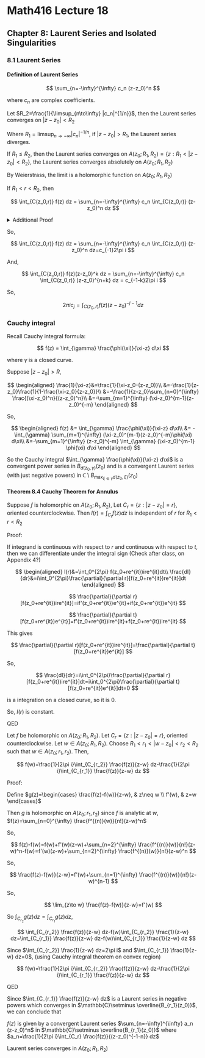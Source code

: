 # Math416 Lecture 18

## Chapter 8: Laurent Series and Isolated Singularities

### 8.1 Laurent Series

#### Definition of Laurent Series

$$
\sum_{n=-\infty}^{\infty} c_n (z-z_0)^n
$$

where $c_n$ are complex coefficients.

Let $R_2=\frac{1}{\limsup_{n\to\infty} |c_n|^{1/n}}$, then the Laurent series converges on $|z-z_0|<R_2$

Where $R_1=\limsup_{n\to-\infty} |c_n|^{-1/n}$, if $|z-z_0|>R_1$, the Laurent series diverges.

If $R_1\leq R_2$, then the Laurent series converges on $A(z_0;R_1,R_2)=\{z:R_1<|z-z_0|<R_2\}$, the Laurent series converges absolutely on $A(z_0;R_1,R_2)$

By Weierstrass, the limit is a holomorphic function on $A(z_0;R_1,R_2)$

If $R_1<r<R_2$, then

$$
\int_{C(z_0,r)} f(z) dz = \sum_{n=-\infty}^{\infty} c_n \int_{C(z_0,r)} (z-z_0)^n dz
$$

<details>
<summary>Additional Proof</summary>

$$
\int_{C(z_0,r)} (z-z_0)^n dz = \begin{cases} 2\pi i, & n=-1 \\0, & n\neq -1\end{cases}
$$

Proof:

$\gamma(t)=z_0+re^{it}, t\in[0,2\pi]$
$$
\begin{aligned}
\int_{C(z_0,r)} (z-z_0)^n dz &= \int_0^{2\pi} (z_0+re^{it}-z_0)^n ire^{it} dt \\
&= ir^{n+1} \int_0^{2\pi} e^{i(n+1)t} dt \\
&= \begin{cases}
    2\pi i, & n=-1 \\
    \int_0^{2\pi} e^{i(n+1)t} dt = \frac{1}{i(n+1)}e^{i(n+1)t}\Big|_0^{2\pi} = 0, & n\neq -1
\end{cases}
\end{aligned}
$$
</details>

So,

$$
\int_{C(z_0,r)} f(z) dz = \sum_{n=-\infty}^{\infty} c_n \int_{C(z_0,r)} (z-z_0)^n dz=c_{-1}2\pi i
$$

And,

$$
\int_{C(z_0,r)} f(z)(z-z_0)^k dz = \sum_{n=-\infty}^{\infty} c_n \int_{C(z_0,r)} (z-z_0)^{n+k} dz = c_{-1-k}2\pi i
$$

So,

$$
2\pi i c_j = \int_{C(z_0,r)} f(z)(z-z_0)^{-j-1} dz
$$

### Cauchy integral

Recall Cauchy integral formula:

$$
f(z) = \int_{\gamma} \frac{\phi(\xi)}{\xi-z} d\xi
$$

where $\gamma$ is a closed curve.

Suppose $|z-z_0|>R$,

$$
\begin{aligned}
\frac{1}{\xi-z}&=\frac{1}{\xi-z_0-(z-z_0)}\\
&=-\frac{1}{z-z_0}\frac{1}{1-\frac{\xi-z_0}{z-z_0}}\\
&=-\frac{1}{z-z_0}\sum_{n=0}^{\infty} \frac{(\xi-z_0)^n}{(z-z_0)^n}\\
&=-\sum_{m=1}^{\infty} (\xi-z_0)^{m-1}(z-z_0)^{-m}
\end{aligned}
$$

So,

$$
\begin{aligned}
f(z) &= \int_{\gamma} \frac{\phi(\xi)}{\xi-z} d\xi\\
&= -\int_{\gamma} \sum_{m=1}^{\infty} (\xi-z_0)^{m-1}(z-z_0)^{-m}\phi(\xi) d\xi\\
&=-\sum_{m=1}^{\infty} (z-z_0)^{-m} \int_{\gamma} (\xi-z_0)^{m-1} \phi(\xi) d\xi
\end{aligned}
$$

So the Cauchy integral $\int_{\gamma} \frac{\phi(\xi)}{\xi-z} d\xi$ is a convergent power series in $B_{d(z_0,\gamma)}(z_0)$ and is a convergent Laurent series (with just negative powers) in $\mathbb{C}\setminus B_{\max_{\xi\in \gamma} d(z_0,\xi)}(z_0)$

#### Theorem 8.4 Cauchy Theorem for Annulus

Suppose $f$ is holomorphic on $A(z_0;R_1,R_2)$, Let $C_r=\{z:|z-z_0|=r\}$, oriented counterclockwise. Then $I(r)=\int_{C_r} f(z) dz$ is independent of $r$ for $R_1<r<R_2$

Proof:

If integrand is continuous with respect to $r$ and continuous with respect to $t$, then we can differentiate under the integral sign (Check after class, on Appendix 4?)

$$
\begin{aligned}
I(r)&=\int_0^{2\pi} f(z_0+re^{it})ire^{it}dt\\
\frac{dI}{dr}&=i\int_0^{2\pi}\frac{\partial}{\partial r}[f(z_0+re^{it})re^{it}]dt
\end{aligned}
$$

$$
\frac{\partial}{\partial r}[f(z_0+re^{it})ire^{it}]=if'(z_0+re^{it})e^{it}+if(z_0+re^{it})e^{it}
$$

$$
\frac{\partial}{\partial t}[f(z_0+re^{it})e^{it}]=f'(z_0+re^{it})ire^{it}+f(z_0+re^{it})ire^{it}
$$

This gives

$$
\frac{\partial}{\partial r}[f(z_0+re^{it})ire^{it}]=\frac{\partial}{\partial t}[f(z_0+re^{it})e^{it}]
$$

So,

$$
\frac{dI}{dr}=i\int_0^{2\pi}\frac{\partial}{\partial r}[f(z_0+re^{it})ire^{it}]dt=i\int_0^{2\pi}\frac{\partial}{\partial t}[f(z_0+re^{it})e^{it}]dt=0
$$

is a integration on a closed curve, so it is $0$.

So, $I(r)$ is constant.

QED

Let $f$ be holomorphic on $A(z_0;R_1,R_2)$. Let $C_r=\{z:|z-z_0|=r\}$, oriented counterclockwise. Let $w\in A(z_0;R_1,R_2)$. Choose $R_1<r_1<|w-z_0|<r_2<R_2$ such that $w\in A(z_0;r_1,r_2)$. Then,

$$
f(w)=\frac{1}{2\pi i}\int_{C_{r_2}} \frac{f(z)}{z-w} dz-\frac{1}{2\pi i}\int_{C_{r_1}} \frac{f(z)}{z-w} dz
$$

Proof:

Define $g(z)=\begin{cases}
    \frac{f(z)-f(w)}{z-w}, & z\neq w \\
    f'(w), & z=w
\end{cases}$

Then $g$ is holomorphic on $A(z_0;r_1,r_2)$ since $f$ is analytic at $w$, $f(z)=\sum_{n=0}^{\infty} \frac{f^{(n)}(w)}{n!}(z-w)^n$

So,

$$
f(z)-f(w)=f(w)+f'(w)(z-w)+\sum_{n=2}^{\infty} \frac{f^{(n)}(w)}{n!}(z-w)^n-f(w)=f'(w)(z-w)+\sum_{n=2}^{\infty} \frac{f^{(n)}(w)}{n!}(z-w)^n
$$

So,

$$
\frac{f(z)-f(w)}{z-w}=f'(w)+\sum_{n=1}^{\infty} \frac{f^{(n)}(w)}{n!}(z-w)^{n-1}
$$

So,

$$
\lim_{z\to w} \frac{f(z)-f(w)}{z-w}=f'(w)
$$

So $\int_{C_{r_2}} g(z) dz=\int_{C_{r_1}} g(z) dz$,

$$
\int_{C_{r_2}} \frac{f(z)}{z-w} dz-f(w)\int_{C_{r_2}} \frac{1}{z-w} dz=\int_{C_{r_1}} \frac{f(z)}{z-w} dz-f(w)\int_{C_{r_1}} \frac{1}{z-w} dz
$$

Since $\int_{C_{r_2}} \frac{1}{z-w} dz=2\pi i$ and $\int_{C_{r_1}} \frac{1}{z-w} dz=0$, (using Cauchy integral theorem on convex region)

$$
f(w)=\frac{1}{2\pi i}\int_{C_{r_2}} \frac{f(z)}{z-w} dz-\frac{1}{2\pi i}\int_{C_{r_1}} \frac{f(z)}{z-w} dz
$$

QED

Since $\int_{C_{r_1}} \frac{f(z)}{z-w} dz$ is a Laurent series in negative powers which converges in $\mathbb{C}\setminus \overline{B_{r_1}(z_0)}$, we can conclude that

$f(z)$ is given by a convergent Laurent series $\sum_{n=-\infty}^{\infty} a_n (z-z_0)^n$ in $\mathbb{C}\setminus \overline{B_{r_1}(z_0)}$ where $a_n=\frac{1}{2\pi i}\int_{C_r} \frac{f(z)}{(z-z_0)^{-1-n}} dz$

Laurent series converges in $A(z_0;R_1,R_2)$
